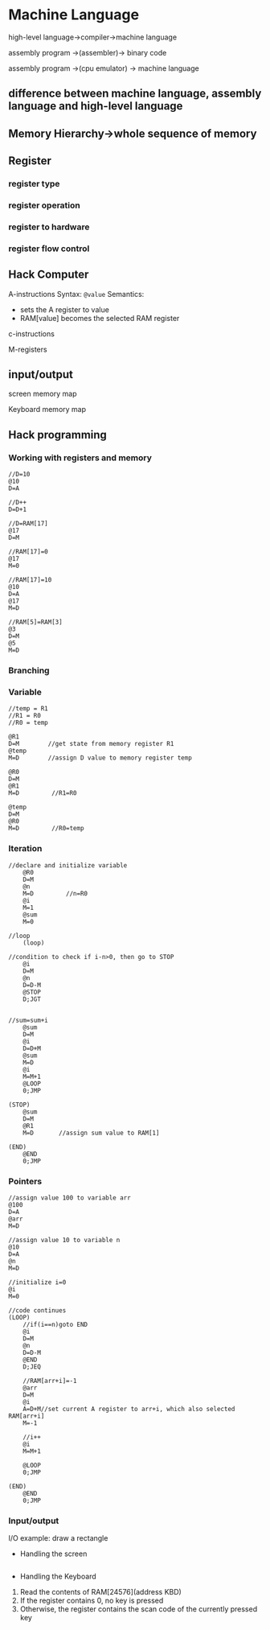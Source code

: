 # Machine Language

high-level language->compiler->machine language

assembly program ->(assembler)-> binary code

assembly program ->(cpu emulator) -> machine language

## difference between machine language, assembly language and high-level language

## Memory Hierarchy->whole sequence of memory

## Register

### register type

### register operation

### register to hardware

### register flow control


## Hack Computer

A-instructions
Syntax: `@value`
Semantics:
* sets the A register to value
* RAM[value] becomes the selected RAM register

c-instructions

M-registers


## input/output

screen memory map

Keyboard memory map


## Hack programming

### Working with registers and memory

```
//D=10
@10
D=A

//D++
D=D+1

//D=RAM[17]
@17
D=M

//RAM[17]=0
@17
M=0

//RAM[17]=10
@10
D=A
@17
M=D

//RAM[5]=RAM[3]
@3
D=M
@5
M=D
```

### Branching

### Variable

```
//temp = R1
//R1 = R0
//R0 = temp

@R1
D=M        //get state from memory register R1
@temp
M=D        //assign D value to memory register temp

@R0
D=M
@R1
M=D         //R1=R0

@temp      
D=M
@R0
M=D         //R0=temp
```

### Iteration

```
//declare and initialize variable
	@R0
	D=M
	@n
	M=D         //n=R0
	@i
	M=1
	@sum
	M=0

//loop
	(loop)

//condition to check if i-n>0, then go to STOP
	@i
	D=M
	@n
	D=D-M
	@STOP
	D;JGT


//sum=sum+i
	@sum
	D=M
	@i
	D=D+M
	@sum
	M=D
	@i
	M=M+1
	@LOOP
	0;JMP

(STOP)
	@sum
	D=M
	@R1
	M=D       //assign sum value to RAM[1]

(END)
	@END
	0;JMP
```

### Pointers

```
//assign value 100 to variable arr
@100
D=A
@arr
M=D

//assign value 10 to variable n
@10
D=A
@n
M=D

//initialize i=0
@i
M=0

//code continues
(LOOP)
	//if(i==n)goto END
	@i
	D=M
	@n
	D=D-M
	@END
	D;JEQ

	//RAM[arr+i]=-1
	@arr
	D=M
	@i
	A=D+M//set current A register to arr+i, which also selected RAM[arr+i]
	M=-1

	//i++
	@i
	M=M+1

	@LOOP
	0;JMP

(END)
	@END
	0;JMP
```

### Input/output

I/O example: draw a rectangle

* Handling the screen
```

```

* Handling the Keyboard

1. Read the contents of RAM[24576](address  KBD)
2. If the register contains 0, no key is pressed
3. Otherwise, the register contains the scan code of the currently pressed key




